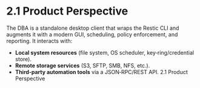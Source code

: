 # 2.1 Product Perspective
The DBA is a standalone desktop client that wraps the Restic CLI and augments it with a modern GUI, scheduling, policy enforcement, and reporting. It interacts with:

- **Local system resources** (file system, OS scheduler, key‑ring/credential store).
- **Remote storage services** (S3, SFTP, SMB, NFS, etc.).
- **Third‑party automation tools** via a JSON‑RPC/REST API. 2.1 Product Perspective
